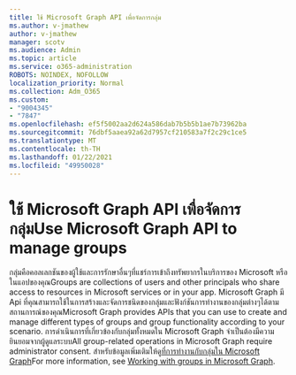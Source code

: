 ```yaml
---
title: ใช้ Microsoft Graph API เพื่อจัดการกลุ่ม
ms.author: v-jmathew
author: v-jmathew
manager: scotv
ms.audience: Admin
ms.topic: article
ms.service: o365-administration
ROBOTS: NOINDEX, NOFOLLOW
localization_priority: Normal
ms.collection: Adm_O365
ms.custom:
- "9004345"
- "7847"
ms.openlocfilehash: ef5f5002aa2d624a586dab7b5b5b1ae7b73962ba
ms.sourcegitcommit: 76dbf5aaea92a62d7957cf210583a7f2c29c1ce5
ms.translationtype: MT
ms.contentlocale: th-TH
ms.lasthandoff: 01/22/2021
ms.locfileid: "49950028"
---
```

# <a name="use-microsoft-graph-api-to-manage-groups"></a><span data-ttu-id="d4b4c-102">ใช้ Microsoft Graph API เพื่อจัดการกลุ่ม</span><span class="sxs-lookup"><span data-stu-id="d4b4c-102">Use Microsoft Graph API to manage groups</span></span>

<span data-ttu-id="d4b4c-103">กลุ่มคือคอลเลกชันของผู้ใช้และการรักษาอื่นๆที่แชร์การเข้าถึงทรัพยากรในบริการของ Microsoft หรือในแอปของคุณ</span><span class="sxs-lookup"><span data-stu-id="d4b4c-103">Groups are collections of users and other principals who share access to resources in Microsoft services or in your app.</span></span> <span data-ttu-id="d4b4c-104">Microsoft Graph มี Api ที่คุณสามารถใช้ในการสร้างและจัดการชนิดของกลุ่มและฟังก์ชันการทำงานของกลุ่มต่างๆได้ตามสถานการณ์ของคุณ</span><span class="sxs-lookup"><span data-stu-id="d4b4c-104">Microsoft Graph provides APIs that you can use to create and manage different types of groups and group functionality according to your scenario.</span></span> <span data-ttu-id="d4b4c-105">การดำเนินการที่เกี่ยวข้องกับกลุ่มทั้งหมดใน Microsoft Graph จำเป็นต้องมีความยินยอมจากผู้ดูแลระบบ</span><span class="sxs-lookup"><span data-stu-id="d4b4c-105">All group-related operations in Microsoft Graph require administrator consent.</span></span> <span data-ttu-id="d4b4c-106">สำหรับข้อมูลเพิ่มเติมให้ดู[ที่การทำงานกับกลุ่มใน Microsoft Graph](https://docs.microsoft.com/graph/api/resources/groups-overview)</span><span class="sxs-lookup"><span data-stu-id="d4b4c-106">For more information, see [Working with groups in Microsoft Graph](https://docs.microsoft.com/graph/api/resources/groups-overview).</span></span>
